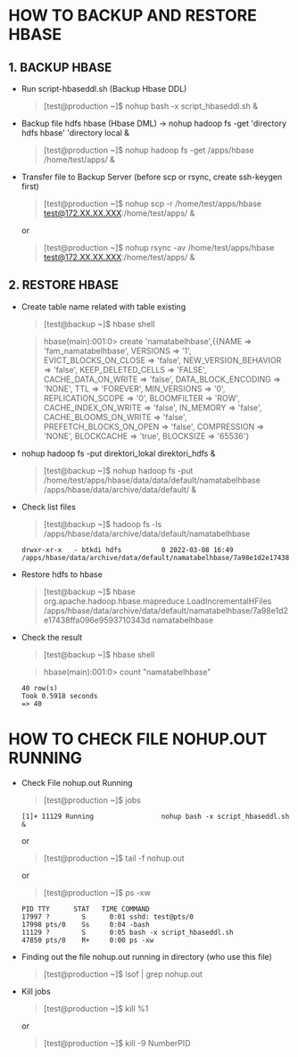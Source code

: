# HOW TO BACKUP AND RESTORE HBASE
## 1. BACKUP HBASE

* Run script-hbaseddl.sh (Backup Hbase DDL)

  >[test@production ~]$ nohup bash -x script_hbaseddl.sh &
 
* Backup file hdfs hbase (Hbase DML) -> nohup hadoop fs -get 'directory hdfs hbase' 'directory local &
  >[test@production ~]$ nohup hadoop fs -get /apps/hbase /home/test/apps/ &

* Transfer file to Backup Server (before scp or rsync, create ssh-keygen first)
  
  >[test@production ~]$ nohup scp -r /home/test/apps/hbase test@172.XX.XX.XXX:/home/test/apps/ &
  
  or
  
  >[test@production ~]$ nohup rsync -av /home/test/apps/hbase test@172.XX.XX.XXX:/home/test/apps/ &

## 2. RESTORE HBASE
* Create table name related with table existing
  >[test@backup ~]$ hbase shell
  
  >hbase(main):001:0> create 'namatabelhbase',{{NAME => 'fam_namatabelhbase', VERSIONS => '1', EVICT_BLOCKS_ON_CLOSE => 'false', NEW_VERSION_BEHAVIOR => 'false',     KEEP_DELETED_CELLS => 'FALSE', CACHE_DATA_ON_WRITE => 'false', DATA_BLOCK_ENCODING => 'NONE', TTL => 'FOREVER', MIN_VERSIONS => '0', REPLICATION_SCOPE => '0', BLOOMFILTER => 'ROW', CACHE_INDEX_ON_WRITE => 'false', IN_MEMORY => 'false', CACHE_BLOOMS_ON_WRITE => 'false', PREFETCH_BLOCKS_ON_OPEN => 'false', COMPRESSION => 'NONE', BLOCKCACHE => 'true', BLOCKSIZE => '65536'}

* nohup hadoop fs -put direktori_lokal direktori_hdfs &
  >[test@backup ~]$ nohup hadoop fs -put /home/test/apps/hbase/data/data/default/namatabelhbase /apps/hbase/data/archive/data/default/ &

* Check list files
  
  >[test@backup ~]$ hadoop fs -ls /apps/hbase/data/archive/data/default/namatabelhbase
  ```
  drwxr-xr-x   - btkdi hdfs          0 2022-03-08 16:49 /apps/hbase/data/archive/data/default/namatabelhbase/7a98e1d2e17438ffa096e9593710343d
  ```
* Restore hdfs to hbase
  >[test@backup ~]$ hbase org.apache.hadoop.hbase.mapreduce.LoadIncrementalHFiles /apps/hbase/data/archive/data/default/namatabelhbase/7a98e1d2e17438ffa096e9593710343d namatabelhbase

* Check the result  
  >[test@backup ~]$ hbase shell
  
  >hbase(main):001:0> count "namatabelhbase"
  ```
  40 row(s)
  Took 0.5918 seconds
  => 40
  ```
# HOW TO CHECK FILE NOHUP.OUT RUNNING
* Check File nohup.out Running
  >[test@production ~]$ jobs
  ```
  [1]+ 11129 Running                 nohup bash -x script_hbaseddl.sh &
  ```
  or
  >[test@production ~]$ tail -f nohup.out
  
  or
  
  >[test@production ~]$ ps -xw
  ```
  PID TTY      STAT   TIME COMMAND
  17997 ?        S      0:01 sshd: test@pts/0
  17998 pts/0    Ss     0:04 -bash
  11129 ?        S      0:05 bash -x script_hbaseddl.sh
  47850 pts/0    R+     0:00 ps -xw
  ```
* Finding out the file nohup.out running in directory (who use this file)
  >[test@production ~]$ lsof | grep nohup.out
  
* Kill jobs
  >[test@production ~]$ kill %1
  
  or 
  
  >[test@production ~]$ kill -9 NumberPID
